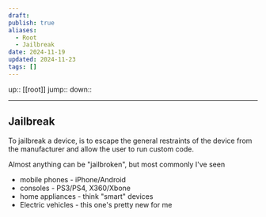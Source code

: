 ```yaml
---
draft: 
publish: true
aliases:
  - Root
  - Jailbreak
date: 2024-11-19
updated: 2024-11-23
tags: []
---
```


up:: [[root]]
jump::
down::

---

## Jailbreak

To jailbreak a device, is to escape the general restraints of the device from the manufacturer and allow the user to run custom code.

Almost anything can be "jailbroken", but most commonly I've seen
- mobile phones - iPhone/Android
- consoles - PS3/PS4, X360/Xbone
- home appliances - think "smart" devices
- Electric vehicles - this one's pretty new for me
